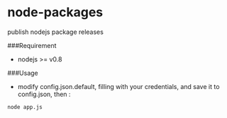 node-packages
=============

publish nodejs package releases

###Requirement 

* nodejs >= v0.8

###Usage

* modify config.json.default, filling with your credentials, and save it to config.json, then :

```
node app.js
```
